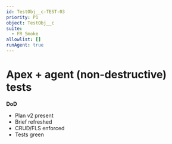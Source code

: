 ```yaml
---
id: TestObj__c-TEST-03
priority: P1
object: TestObj__c
suite:
  - FR_Smoke
allowlist: []
runAgent: true
---
```

# Apex + agent (non-destructive) tests

**DoD**
- Plan v2 present
- Brief refreshed
- CRUD/FLS enforced
- Tests green
